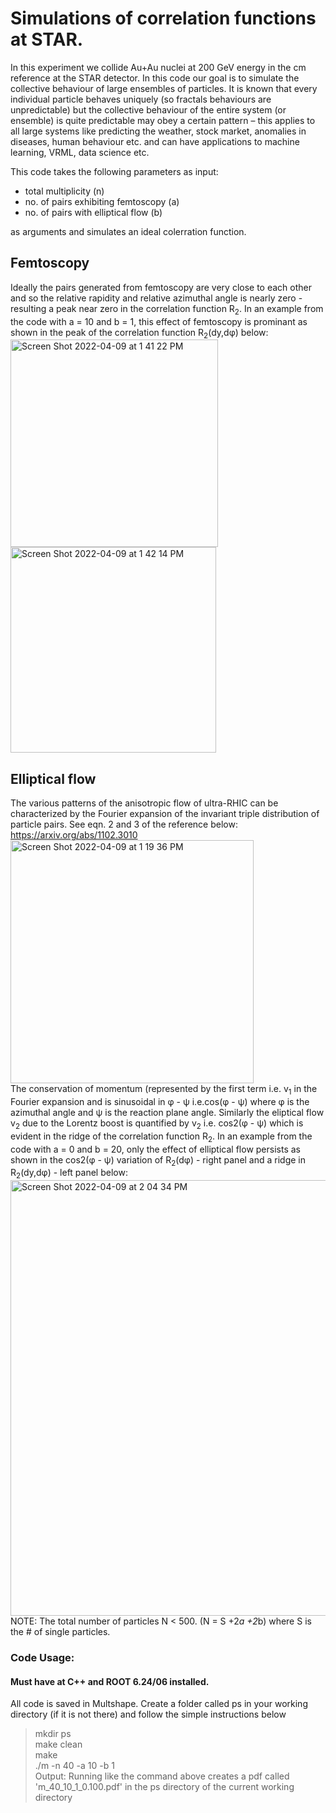 # Simulations of correlation functions at STAR.
In this experiment we collide Au+Au nuclei at 200 GeV energy in the cm reference at the STAR detector. 
In this code our goal is to simulate the collective behaviour of large ensembles of particles. 
It is known that every individual particle behaves uniquely (so fractals behaviours are unpredictable) but the 
collective behaviour of the entire system (or ensemble) is quite predictable may obey a certain pattern – this applies to 
all large systems like predicting the weather, stock market, anomalies in diseases, human behaviour etc. and can have 
applications to machine learning, VRML, data science etc. 

This code takes the following parameters as input:
<ul>
  <li> total multiplicity (n)</li>

   <li> no. of pairs exhibiting femtoscopy (a) </li>
    <li> no. of pairs with elliptical flow (b) </li> </ul>
        as arguments 
and simulates an ideal colerration function. </br>

## Femtoscopy
Ideally the pairs generated from femtoscopy are very close to each other and 
so the relative rapidity and relative azimuthal angle is nearly zero - resulting a peak near zero in the correlation function R<sub>2</sub>.
In an example from the code with a = 10 and b = 1, this effect of femtoscopy is prominant as shown in the peak of the correlation function R<sub>2</sub>(dy,d&phi;) below:</br>
<img width="332" alt="Screen Shot 2022-04-09 at 1 41 22 PM" src="https://user-images.githubusercontent.com/27436642/162585361-8b4bea4c-ff44-4ce1-8c8a-a1a04aeefed1.png"><img width="329" alt="Screen Shot 2022-04-09 at 1 42 14 PM" src="https://user-images.githubusercontent.com/27436642/162585394-bbd82d52-b0ca-41d2-9469-d0a20ebf8116.png">

## Elliptical flow
The various patterns of the anisotropic flow of ultra-RHIC can be characterized by the Fourier expansion of the invariant 
triple distribution of particle pairs. See eqn. 2 and 3 of the reference below:</br>
https://arxiv.org/abs/1102.3010 <br>
<img width="389" alt="Screen Shot 2022-04-09 at 1 19 36 PM" src="https://user-images.githubusercontent.com/27436642/162584653-41f07d03-7dc6-4d85-837f-007e8c9f3e05.png">
</br>The conservation of momentum (represented by the first term i.e. v<sub>1</sub> in the Fourier expansion and is sinusoidal in &phi; - &psi; i.e.cos(&phi; - &psi;)
where &phi; is the azimuthal angle and &psi; is the reaction plane angle.
Similarly the eliptical flow v<sub>2</sub> due to the Lorentz boost is quantified by v<sub>2</sub> i.e. cos2(&phi; - &psi;) which is evident in the ridge of the correlation function R<sub>2</sub>. In an example from the code with a = 0 and b = 20, only the effect of elliptical flow persists as shown in the cos2(&phi; - &psi;) variation of R<sub>2</sub>(d&phi;) - right panel and a ridge in R<sub>2</sub>(dy,d&phi;) - left panel below:</br>
<img width="697" alt="Screen Shot 2022-04-09 at 2 04 34 PM" src="https://user-images.githubusercontent.com/27436642/162586235-c5d3cb90-ae9d-4de5-abcc-c73070b558e9.png"></br>
NOTE: The total number of particles N < 500. (N = S +2*a +2*b) where S is the # of single particles.</br>

### Code Usage:</br>

#### Must have at C++ and ROOT 6.24/06  installed.
All code is saved in Multshape. Create a folder called ps in your working directory (if it is not there) and follow the simple instructions below</br>
> mkdir ps</br>
> make clean</br>
> make</br>
> ./m -n 40 -a 10 -b 1</br>
Output: 
Running like the command above creates a pdf called 'm_40_10_1_0.100.pdf' in the ps directory of the current working directory
